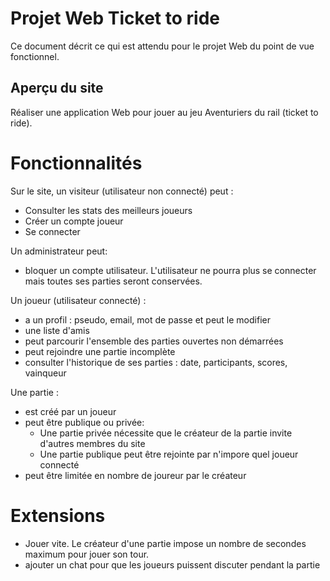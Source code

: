 # Projet Web Ticket to ride

Ce document décrit ce qui est attendu pour le projet Web du point de vue fonctionnel.

## Aperçu du site

Réaliser une application Web pour jouer au jeu Aventuriers du rail (ticket to ride).

<!-- ![Aperçu](2024/ttr.png) -->

# Fonctionnalités

Sur le site, un visiteur (utilisateur non connecté) peut :
* Consulter les stats des meilleurs joueurs
* Créer un compte joueur
* Se connecter

Un administrateur peut:
  * bloquer un compte utilisateur. L'utilisateur ne pourra plus se connecter mais toutes ses parties seront conservées.


Un joueur (utilisateur connecté) :

 * a un profil : pseudo, email, mot de passe et peut le modifier
 * une liste d'amis
 * peut parcourir l'ensemble des parties ouvertes non démarrées
 * peut rejoindre une partie incomplète
 * consulter l'historique de ses parties : date, participants, scores, vainqueur

Une partie :
- est créé par un joueur
- peut être publique ou privée:
    * Une partie privée nécessite que le créateur de la partie invite d'autres membres du site
    * Une partie publique peut être rejointe par n'impore quel joueur connecté
- peut être limitée en nombre de joureur par le créateur

# Extensions

- Jouer vite. Le créateur d'une partie impose un nombre de secondes maximum pour jouer son tour.
- ajouter un chat pour que les joueurs puissent discuter pendant la partie
